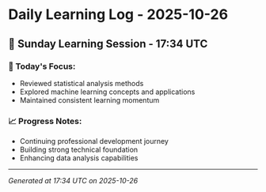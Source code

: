 # Daily Learning Log - 2025-10-26

## 📅 Sunday Learning Session - 17:34 UTC

### 🎯 Today's Focus:
- Reviewed statistical analysis methods
- Explored machine learning concepts and applications
- Maintained consistent learning momentum

### 📈 Progress Notes:
- Continuing professional development journey
- Building strong technical foundation
- Enhancing data analysis capabilities

---
*Generated at 17:34 UTC on 2025-10-26*

